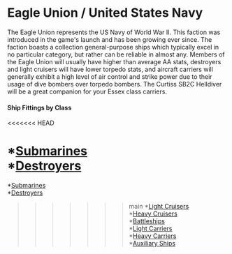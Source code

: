 # Eagle Union / United States Navy

The Eagle Union represents the US Navy of World War II. This faction was introduced in the game's launch and has been growing ever since. The faction boasts a collection general-purpose ships which typically excel in no particular category, but rather can be reliable in almost any. Members of the Eagle Union will usually have higher than average AA stats, destroyers and light cruisers will have lower torpedo stats, and aircraft carriers will generally exhibit a high level of air control and strike power due to their usage of dive bombers over torpedo bombers. The Curtiss SB2C Helldiver will be a great companion for your Essex class carriers.


#### Ship Fittings by Class

<<<<<<< HEAD

*[Submarines](/Fittings/EagleUnion/USNSubmarines.md) <br/>
*[Destroyers](https://github.com/YukaIzumi/AzurLaneHistoricalFitguide/blob/main/Fittings/EagleUnion/USNDestroyers.md) <br/>
=======
*[Submarines](/Fittings/EagleUnion/USNSubmarines.md) <br/>
*[Destroyers](/Fittings/EagleUnion/USNDestroyers.md) <br/>
>>>>>>> main
*[Light Cruisers](/Fittings/EagleUnion/USNLightCruisers.md) <br/>
*[Heavy Cruisers](/Fittings/EagleUnion/USNHeavyCruisers.md) <br/>
*[Battleships](/Fittings/EagleUnion/USNBattleships.md) <br/>
*[Light Carriers](/Fittings/EagleUnion/USNLightCarriers.md) <br/>
*[Heavy Carriers](/Fittings/EagleUnion/USNFleetCarriers.md) <br/>
*[Auxiliary Ships](/Fittings/EagleUnion/USNAuxiliaryShips.md) <br/>